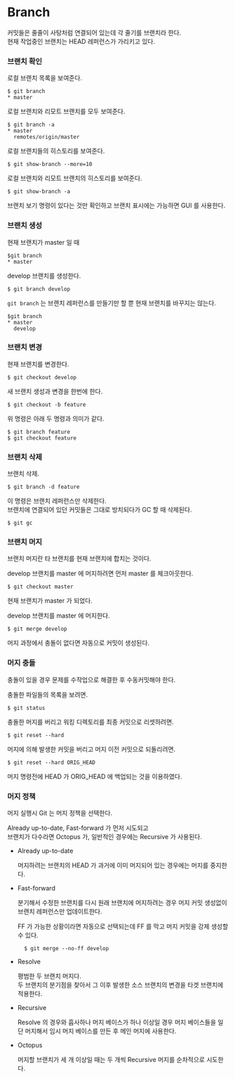 # Branch

커밋들은 줄줄이 사탕처럼 연결되어 있는데 각 줄기를 브랜치라 한다.  
현재 작업중인 브랜치는 HEAD 레퍼런스가 가리키고 있다.


### 브랜치 확인

로컬 브랜치 목록을 보여준다.

	$ git branch
	* master

로컬 브랜치와 리모트 브랜치를 모두 보여준다.

	$ git branch -a
	* master
	  remotes/origin/master

로컬 브랜치들의 히스토리를 보여준다.

	$ git show-branch --more=10

로컬 브랜치와 리모트 브랜치의 히스토리를 보여준다.

	$ git show-branch -a

브랜치 보기 명령이 있다는 것만 확인하고 브랜치 표시에는 가능하면 GUI 를 사용한다.


### 브랜치 생성

현재 브랜치가 master 일 때

	$git branch
	* master

develop 브랜치를 생성한다.

	$ git branch develop

`git branch` 는 브랜치 레퍼런스를 만들기만 할 뿐 현재 브랜치를 바꾸지는 않는다.  

	$git branch
	* master
	  develop


### 브랜치 변경

현재 브랜치를 변경한다.

	$ git checkout develop

새 브랜치 생성과 변경을 한번에 한다.

	$ git checkout -b feature

위 명령은 아래 두 명령과 의미가 같다.

	$ git branch feature
	$ git checkout feature


### 브랜치 삭제

브랜치 삭제.

	$ git branch -d feature

이 명령은 브랜치 레퍼런스만 삭제한다.  
브랜치에 연결되어 있던 커밋들은 그대로 방치되다가 GC 할 때 삭제된다.

	$ git gc


### 브랜치 머지

브랜치 머지란 타 브랜치를 현재 브랜치에 합치는 것이다.

develop 브랜치를 master 에 머지하려면 먼저 master 를 체크아웃한다.  

	$ git checkout master

현재 브랜치가 master 가 되었다.

develop 브랜치를 master 에 머지한다.

	$ git merge develop

머지 과정에서 충돌이 없다면 자동으로 커밋이 생성된다.  


### 머지 충돌

충돌이 있을 경우 문제를 수작업으로 해결한 후 수동커밋해야 한다.

충돌한 파일들의 목록을 보려면.

	$ git status

충돌한 머지를 버리고 워킹 디렉토리를 최종 커밋으로 리셋하려면.

	$ git reset --hard

머지에 의해 발생한 커밋을 버리고 머지 이전 커밋으로 되돌리려면.
	
	$ git reset --hard ORIG_HEAD

머지 명령전에 HEAD 가 ORIG_HEAD 에 백업되는 것을 이용하였다.


### 머지 정책

머지 실행시 Git 는 머지 정책을 선택한다.

Already up-to-date, Fast-forward 가 먼저 시도되고  
브랜치가 다수라면 Octopus 가, 일반적인 경우에는 Recursive 가 사용된다.

* Already up-to-date

	머지하려는 브랜치의 HEAD 가 과거에 이미 머지되어 있는 경우에는 머지를 중지한다.

* Fast-forward

	분기해서 수정한 브랜치를 다시 원래 브랜치에 머지하려는 경우 머지 커밋 생성없이 브랜치 레퍼런스만 업데이트한다.

	FF 가 가능한 상황이라면 자동으로 선택되는데 FF 를 막고 머지 커밋을 강제 생성할 수 있다.

		$ git merge --no-ff develop

* Resolve

	평범한 두 브랜치 머지다.  
	두 브랜치의 분기점을 찾아서 그 이후 발생한 소스 브랜치의 변경을 타겟 브랜치에 적용한다.

* Recursive

	Resolve 의 경우와 흡사하나 머지 베이스가 하나 이상일 경우 머지 베이스들을 일단 머지해서 임시 머지 베이스를 만든 후 메인 머지에 사용한다.

* Octopus

	머지할 브랜치가 세 개 이상일 때는 두 개씩 Recursive 머지를 순차적으로 시도한다.


